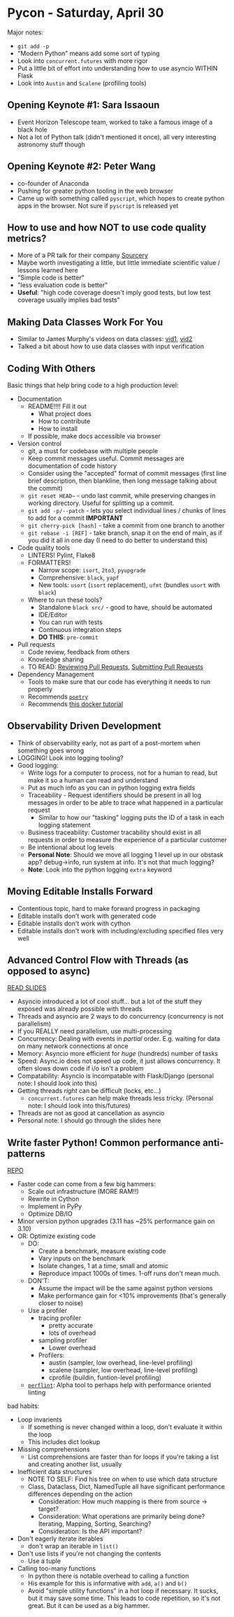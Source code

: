 # Pycon - Saturday, April 30

Major notes:

- `git add -p`
- "Modern Python" means add some sort of typing
- Look into `concurrent.futures` with more rigor
- Put a little bit of effort into understanding how to use asyncio WITHIN Flask
- Look into `Austin` and `Scalene` (profiling tools)

## Opening Keynote #1: Sara Issaoun

- Event Horizon Telescope team, worked to take a famous image of a black hole
- Not a lot of Python talk (didn't mentioned it once), all very interesting astronomy stuff though

## Opening Keynote #2: Peter Wang

- co-founder of Anaconda
- Pushing for greater python tooling in the web browser
- Came up with something called `pyscript`, which hopes to create python apps in the browser. Not sure if `pyscript` is released yet

## How to use and how NOT to use code quality metrics?

- More of a PR talk for their company [Sourcery](https://sourcery.ai/)
- Maybe worth investigating a little, but little immediate scientific value / lessons learned here
- "Simple code is better"
- "less evaluation code is better"
- **Useful**: "high code coverage doesn't imply good tests, but low test coverage usually implies bad tests"

## Making Data Classes Work For You

- Similar to James Murphy's videos on data classes: [vid1](https://www.youtube.com/watch?v=vBH6GRJ1REM), [vid2](https://www.youtube.com/watch?v=vCLetdhswMg)
- Talked a bit about how to use data classes with input verification

## Coding With Others

Basic things that help bring code to a high production level:

- Documentation
  - README!!!! Fill it out
    - What project does
    - How to contribute
    - How to install
  - If possible, make docs accessible via browser
- Version control
  - git, a must for codebase with multiple people
  - Keep commit messages useful. Commit messages are documentation of code history
  - Consider using the "accepted" format of commit messages (first line brief description, then blankline, then long message talking about the commit)
  - `git reset HEAD~` - undo last commit, while preserving changes in working directory. Useful for splitting up a commit.
  - `git add -p/--patch` - lets you select individual lines / chunks of lines to add for a commit **IMPORTANT**
  - `git cherry-pick [hash]` - take a commit from one branch to another
  - `git rebase -i [REF]` - take branch, snap it on the end of main, as if you did it all in one day (I need to do better to understand this)
- Code quality tools
  - LINTERS! Pylint, Flake8
  - FORMATTERS!
    - Narrow scope: `isort`, `2to3`, `pyupgrade`
    - Comprehensive: `black`, `yapf`
    - New tools: `usort` (`isort` replacement), `ufmt` (bundles `usort` with `black`)
  - Where to run these tools?
    - Standalone `black src/` - good to have, should be automated
    - IDE/Editor
    - You can run with tests
    - Continuous integration steps
    - **DO THIS**: `pre-commit`
- Pull requests
  - Code review, feedback from others
  - Knowledge sharing
  - TO READ: [Reviewing Pull Requests](https://chelseatroy.com/2019/12/18/reviewing-pull-requests/), [Submitting Pull Requests](https://chelseatroy.com/2019/12/13/async-collaboration-1-submitting-pull-requests/)
- Dependency Management
  - Tools to make sure that our code has everything it needs to run properly
  - Recommends [`poetry`](https://python-poetry.org/)
  - Recommends [this docker tutorial](https://pythonspeed.com/docker)

## Observability Driven Development

- Think of observability early, not as part of a post-mortem when something goes wrong
- LOGGING! Look into logging tooling?
- Good logging:
  - Write logs for a computer to process, not for a human to read, but make it so a human can read and understand
  - Put as much info as you can in python logging extra fields
  - Traceability - Request identifiers should be present in all log messages in order to be able to trace what happened in a particular request
    - Similar to how our "tasking" logging puts the ID of a task in each logging statement
  - Business traceability: Customer tracability should exist in all requests in order to measure the experience of a particular customer
  - Be intentional about log levels
  - **Personal Note**: Should we move all logging 1 level up in our obstask app? debug->info, run system at info. It's not that much logging?
  - **Note**: Look into the python logging `extra` keyword

## Moving Editable Installs Forward

- Contentious topic, hard to make forward progress in packaging
- Editable installs don't work with generated code
- Editable installs don't work with cython
- Editable installs don't work with including/excluding specified files very well

## Advanced Control Flow with Threads (as opposed to async)

[READ SLIDES](https://github.com/ajdavis/why-should-async-get-all-the-love)

- Asyncio introduced a lot of cool stuff... but a lot of the stuff they exposed was already possible with threads
- Threads and asyncio are 2 ways to do concurrency (concurrency is not parallelism)
- If you REALLY need parallelism, use multi-processing
- Concurrency: Dealing with events in *partial* order. E.g. waiting for data on many network connections at once
- Memory: Asyncio more efficient for *huge* (hundreds) number of tasks
- Speed: Async.io does not speed up code, it just allows concurrency. It often slows down code if i/o isn't a problem
- Compatability: Asyncio is incompatable with Flask/Django (personal note: I should look into this)
- Getting threads *right* can be difficult (locks, etc...)
  - `concurrent.futures` can help make threads less tricky. (Personal note: I should look into this/futures)
- Threads are not as good at cancellation as asyncio
- Personal note: I should go through the slides here

## Write faster Python! Common performance anti-patterns

[REPO](https://github.com/tonybaloney/anti-patterns)

- Faster code can come from a few big hammers:
  - Scale out infrastructure (MORE RAM!!)
  - Rewrite in Cython
  - Implement in PyPy
  - Optimize DB/IO
- Minor version python upgrades (3.11 has ~25% performance gain on 3.10)
- OR: Optimize existing code
  - DO:
    - Create a benchmark, measure existing code
    - Vary inputs on the benchmark
    - Isolate changes, 1 at a time, small and atomic
    - Reproduce impact 1000s of times. 1-off runs don't mean much.
  - DON'T:
    - Assume the impact will be the same against python versions
    - Make performance gain for <10% improvements (that's generally closer to noise)
  - Use a profiler
    - tracing profiler
      - pretty accurate
      - lots of overhead
    - sampling profiler
      - Lower overhead
    - Profilers:
      - austin (sampler, low overhead, line-level profiling)
      - scalene (sampler, low overhead, line-level profiling)
      - cprofile (buildin, funtion-level profiling)
  - [`perflint`](https://github.com/tonybaloney/perflint): Alpha tool to perhaps help with performance oriented linting

bad habits:

- Loop invarients
  - If something is never changed within a loop, don't evaluate it within the loop
  - This includes dict lookup
- Missing comprehensions
  - List comprehensions are faster than for loops if you're taking a list and creating another list, usually
- Inefficient data structures
  - NOTE TO SELF: Find his tree on when to use which data structure
  - Class, Dataclass, Dict, NamedTuple all have significant performance differences depending on the action
    - Consideration: How much mapping is there from source -> target?
    - Consideration: What operations are primarily being done? Iterating, Mapping, Sorting, Searching?
    - Consideration: Is the API important?
- Don't eagerly iterate iterables
  - don't wrap an iterable in `list()`
- Don't use lists if you're not changing the contents
  - Use a tuple
- Calling too-many functions
  - In python there is notable overhead to calling a function
  - His example for this is informative with `add`, `a()` and `b()`
  - Avoid "simple utility functions" in a hot loop if necessary. It sucks, but it may save some time. This leads to code repetition, so it's not great. But it can be used as a big hammer.
